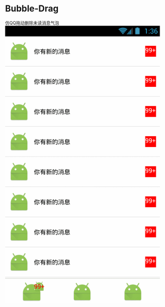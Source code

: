 # Bubble-Drag
仿QQ拖动删除未读消息气泡
 ![image](https://github.com/A-Miracle/Bubble-Drag/blob/master/demo.gif)
